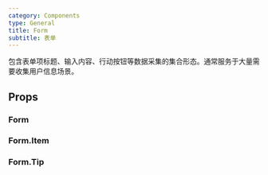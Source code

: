 ```yaml
---
category: Components
type: General
title: Form
subtitle: 表单
---
```


包含表单项标题、输入内容、行动按钮等数据采集的集合形态。通常服务于大量需要收集用户信息场景。

## Props

### Form

### Form.Item

### Form.Tip
